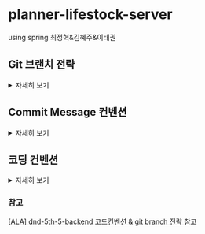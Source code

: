 # planner-lifestock-server
using spring
최정혁&김혜주&이태권

## Git 브랜치 전략
<details>
<summary>자세히 보기</summary>
<div markdown="1">
    <a href="https://techblog.woowahan.com/2553/">참고) 우아한 형제들 기술 블로그 - 우린 Git-flow를 사용하고 있어요</a>
    <p>
      <div>모든 브랜치는 각 issue 번호를 기준으로 <code>[branch name]-[issue number]/example</code>의 형식으로 작성
      </div>
      <div>Ex) <code>feature-2/example</code></div>
    <ul>
        <li><code>main</code> : 배포시 사용하는 브랜치. 모든 버그 수정 시 배포</li>
        <li><code>develop</code> : 다음 출시 버전을 개발하는 브랜치<ul>
                <li>다음 릴리즈를 위해 언제든 배포될 수 있는 상태</li>
                <li>하나의 기능 구현이 끝나면, develop 브랜치로 병합할 것</li>
            </ul>
        </li>
        <li><code>feature</code> : 기능을 개발하는 브랜치<ul>
                <li>기능을 완성할 때 까지 유지하며, 완성시 <code>develop</code>브랜치로 merge</li>
            </ul>
        </li>
        <li><code>release</code> : 릴리즈를 준비하는 브랜치(QA)</li>
        <li><code>hotfix</code> : 배포 버전에서 생긴 문제로 긴급한 트러블 슈팅이 필요할 때 개발이 진행되는 브랜치</li>
    </ul>
    <p align="center">
        <img src="https://user-images.githubusercontent.com/46064193/124911385-a74b2c00-e027-11eb-982d-a96e6c40d5b3.png" alt="Branch Strategy" width="500">
    </p>
</div>

</details>

## Commit Message 컨벤션
<details>
<summary>자세히 보기</summary>
<div markdown="1">
    <ul>
        <li><code>Add</code> : 클래스, 설정파일 등의 새로운 파일 추가</li>
        <li><code>Feat</code> : 새로운 기능 추가</li>
        <li><code>Docs</code> : 문서 수정</li>
        <li><code>Test</code> : 테스트 코드 작성</li>
        <li><code>Chore</code> : 기타 변경 사항(빌드 스크립트 수정 등)</li>
        <li><code>Fix</code> : 올바르지 않은 코드를 고친 경우</li>
        <li><code>Update</code> : 수정, 추가, 보완(주로 코드가 아닌 버전 업데이트)</li>
        <li><code>Refactor</code> : 코드의 리팩토링</li>
        <li><code>Remove</code> : 코드의 삭제</li>
    </ul>
    ex) Feat: jwt 토큰 발행 기능
</div>
</details>

## 코딩 컨벤션
<details>
<summary>자세히 보기</summary>
<div markdown="1">

### General, Clean Code
1. 메소드의 네이밍은 의도를 분명히 알 수 있도록 작성해야 한다.
2. 변수를 정의할 때에는 의미 있는 이름으로 정의해야 한다.
3. 변수, 메소드는 CamelCase로 작성한다.
4. 클래스의 첫 글자는 영어 대문자로 작성한다.
5. 패키지명은 영어 소문자로 작성한다.
6. 메소드는 동사가 앞에 와서 어떠한 행동을 하는지 명시한다.
7. 컬렉션(List)는 복수형(members) 또는 컬렉션을 명시(memberList)해준다.
8. 최대한 문자열의 하드코딩은 피해야 한다.(static String들을 관리하는 클래스을 사용)
9. 불필요한 주석을 지양하고, 주석 대신 코드로 의도를 표현한다.
10. 한 메소드의 길이가 너무 길어진다면, 내포된 여러 의도들을 각각의 메소드로 분리한다.

### Structure, Testing
11. Controller에서는 최대한 어떤 Service를 호출할지 결정하는 역할과 Exception 처리만을 담당한다.(비즈니스 로직이 포함되지 않도록 한다.)
12. 하나의 메소드와 클래스는 하나의 목적을 두도록 한다.
13. 메소드와 클래스는 최대한 작게 만든다.
14. 서비스는 인터페이스로 작성하고 서비스를 구현하는 Impl 클래스를 정의하여 약한 결합력을 유지한다.
15. Rest API의 반환형은 커스텀하게 정의한 ResponseDto<T>를 사용한다.
16. 데이터를 받고 보내는 객체는 무조건 엔티티가 아닌 Dto 혹은 일반 변수여야 한다.
17. 엔티티와 Dto를 매핑할 때에는 Mapstruct의 Mapper를 이용한다.
18. 컨트롤러에서 dto를 통한 validation을 하도록 한다.
19. Controller와 Mapper는 반드시 개발 전에 테스트 코드를 작성해야 하며, Service 또한 테스트 코드를 작성하는 것을 권장한다.
20. F.I.R.S.T. 규칙을 따르는 테스트코드를 작성한다.

출처: https://jobc.tistory.com/212, Clean Code(책)
</div>
</details>

### 참고
<a href="https://github.com/dnd-side-project/dnd-5th-5-backend/blob/develop/README.md">[ALA] dnd-5th-5-backend 코드컨벤션 & git branch 전략 참고</a>
